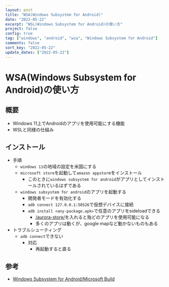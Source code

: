 ```yaml
---
layout: post
title: "WSA(Windows Subsystem for Android)"
date: "2022-05-22"
excerpt: "WSL(Windows Subsystem for Android)の使い方"
project: false
config: true
tag: ["windows", "android", "wsa", "Windows Subsystem for Android"]
comments: false
sort_key: "2022-05-22"
update_dates: ["2022-05-22"]
---
```


# WSA(Windows Subsystem for Android)の使い方

## 概要
 - Windows 11上でAndroidのアプリを使用可能にする機能
 - WSLと同様の仕組み

## インストール
 - 手順
   - `windows 11`の地域の設定を米国にする
   - `microsoft store`を起動して`amazon appstor`eをインストール
     - このときに`windows subsystem for android`がアプリとしてインストールされているはずである
   - `windows subsystem for android`のアプリを起動する
     - 開発者モードを有効化する
     - `adb connect 127.0.0.1:58526`で仮想デバイスに接続
     - `adb install <any-package.apk>`で任意のアプリをsideloadできる
       - [/aurora-store/](/aurora-store/)を入れると殆どのアプリを使用可能になる 
       - 多くのアプリは動くが、google mapなど動かないものもある
 - トラブルシューティング
   - `adb connect`できない
     - 対応
       - 再起動すると直る

## 参考
 - [Windows Subsystem for Android/Microsoft Build](https://docs.microsoft.com/en-us/windows/android/wsa/)
